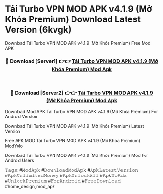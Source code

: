 # Tải Turbo VPN MOD APK v4.1.9 (Mở Khóa Premium) Download Latest Version (6kvgk)
Download Tải Turbo VPN MOD APK v4.1.9 (Mở Khóa Premium) Free Mod APK

<div align="center">
<h3>🔴 Download [Server1] 👉👉 <a href="https://apkcomod.com?title=Tải_Turbo_VPN_MOD_APK_v4.1.9_(Mở_Khóa_Premium)">Tải Turbo VPN MOD APK v4.1.9 (Mở Khóa Premium) Mod Apk</a></h3><br>

<h3>🔴 Download [Server2] 👉👉 <a href="https://apkcomod.com?title=Tải_Turbo_VPN_MOD_APK_v4.1.9_(Mở_Khóa_Premium)">Tải Turbo VPN MOD APK v4.1.9 (Mở Khóa Premium) Mod Apk</a></h3>
</div>


Download Mod APK Tải Turbo VPN MOD APK v4.1.9 (Mở Khóa Premium) For Android Version

Download Tải Turbo VPN MOD APK v4.1.9 (Mở Khóa Premium) Latest Version

Free APK MOD Tải Turbo VPN MOD APK v4.1.9 (Mở Khóa Premium) ModYolo

Download Tải Turbo VPN MOD APK v4.1.9 (Mở Khóa Premium) Mod For Android Users

𝚃𝚊𝚐𝚜: #𝙼𝚘𝚍𝙰𝚙𝚔 #𝙳𝚘𝚠𝚗𝚕𝚘𝚊𝚍𝙼𝚘𝚍𝙰𝚙𝚔 #𝙰𝚙𝚔𝙻𝚊𝚝𝚎𝚜𝚝𝚅𝚎𝚛𝚜𝚒𝚘𝚗 #𝙰𝚙𝚔𝚄𝚗𝚕𝚒𝚖𝚒𝚝𝚎𝚍𝙼𝚘𝚗𝚎𝚢 #𝙰𝚙𝚔𝚄𝚗𝚕𝚘𝚌𝚔𝙰𝚕𝚕 #𝙰𝚙𝚔𝙽𝚘𝙰𝚍𝚜 #𝚄𝚗𝚕𝚘𝚌𝚔𝙿𝚛𝚎𝚖𝚒𝚞𝚖 #𝙵𝚘𝚛𝙰𝚗𝚍𝚛𝚘𝚒𝚍 #𝙵𝚛𝚎𝚎𝙳𝚘𝚠𝚗𝚕𝚘𝚊𝚍 #home_design_mod_apk